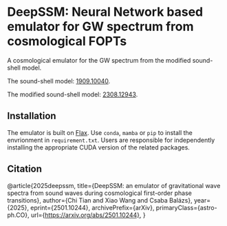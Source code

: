 # DeepSSM: Neural Network based emulator for GW spectrum from cosmological FOPTs

A cosmological emulator for the GW spectrum from the modified sound-shell model.

The sound-shell model: [1909.10040](https://arxiv.org/abs/1909.10040).

The modified sound-shell model: [2308.12943](https://arxiv.org/abs/2308.12943).

## Installation
The emulator is built on [Flax](https://github.com/google/flax). Use `conda`, `mamba` or `pip` to install the envrionment in `requirement.txt`. Users are responsible for independently installing the appropriate CUDA version of the related packages.

## Citation
@article{2025deepssm,
      title={DeepSSM: an emulator of gravitational wave spectra from sound waves during cosmological first-order phase transitions}, 
      author={Chi Tian and Xiao Wang and Csaba Balázs},
      year={2025},
      eprint={2501.10244},
      archivePrefix={arXiv},
      primaryClass={astro-ph.CO},
      url={https://arxiv.org/abs/2501.10244}, 
}

